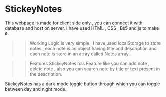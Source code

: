 # StickeyNotes

This webpage is made for client side only , you can connect it with database and host on server.
I have used HTML , CSS , Bs5 and js to make it.

>> Working 
Logic is very simple , I have used localStorage to store notes , each note is an object having title and
description and each note is store in an array called Notes array.

>> Features 
StickeyNotes has Feature like you can add note , delete note , also you can search note by title or text 
present in the description.

StickeyNotes has  a dark-mode toggle button through which you can toggle between day and night mode.


